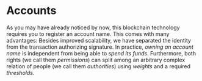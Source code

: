 # Accounts

As you may have already noticed by now, this blockchain technology requires you
to register an account name. This comes with many advantages: Besides improved
scalability, we have separated the identity from the transaction authorizing
signature. In practice, *owning an account name* is independent from being able
to *spend its funds*. Furthermore, both rights (we call them *permissions*) can
split among an arbitrary complex relation of people (we call them *authorities*)
using *weights* and a required *thresholds*.
